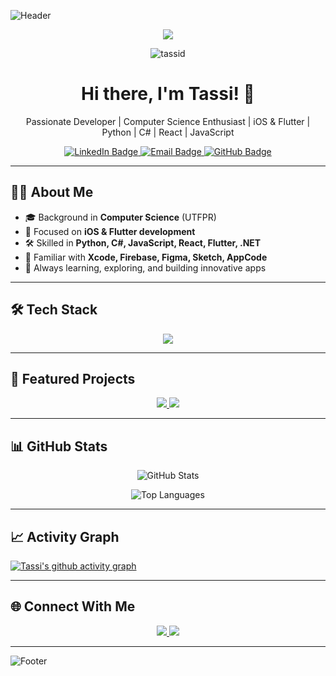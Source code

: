 <!-- Banner -->
![Header](https://capsule-render.vercel.app/api?type=waving&color=0e75b6&height=200&section=header&animation=fadeIn)

<!-- Overview Badge -->
<p align="center">
  <img src="https://img.shields.io/static/v1?label=Overview&message=tassid&color=f8efd4&style=for-the-badge&logo=GitHub">
</p>

<!-- Profile Views -->
<p align="center"> 
  <img src="https://komarev.com/ghpvc/?username=tassid&label=Profile%20views&color=0e75b6&style=flat" alt="tassid" /> 
</p>

<!-- Title -->
<h1 align="center">Hi there, I'm Tassi! 👋</h1>

<!-- Subtitle -->
<p align="center">
  Passionate Developer | Computer Science Enthusiast | iOS & Flutter | Python | C# | React | JavaScript
</p>

<!-- Badges -->
<p align="center">
  <a href="https://www.linkedin.com/in/tassianeanzolin/">
    <img src="https://img.shields.io/badge/LinkedIn-0077B5?style=for-the-badge&logo=linkedin&logoColor=white" alt="LinkedIn Badge"/>
  </a>
  <a href="mailto:tassianedev@gmail.com">
    <img src="https://img.shields.io/badge/Email-D14836?style=for-the-badge&logo=gmail&logoColor=white" alt="Email Badge"/>
  </a>
  <a href="https://github.com/tassid">
    <img src="https://img.shields.io/badge/GitHub-100000?style=for-the-badge&logo=github&logoColor=white" alt="GitHub Badge"/>
  </a>
</p>

---

## 👩‍💻 About Me

- 🎓 Background in **Computer Science** (UTFPR)  
- 📱 Focused on **iOS & Flutter development**  
- 🛠 Skilled in **Python, C#, JavaScript, React, Flutter, .NET**  
- 🎨 Familiar with **Xcode, Firebase, Figma, Sketch, AppCode**  
- 🌱 Always learning, exploring, and building innovative apps  

---

## 🛠 Tech Stack

<p align="center">
  <img src="https://skillicons.dev/icons?i=python,cs,flutter,react,js,dotnet,figma,firebase,apple" />
</p>

---

## 🚀 Featured Projects

<p align="center">
  <a href="https://github.com/tassid/project1">
    <img src="https://github-readme-stats.vercel.app/api/pin/?username=tassid&repo=project1&theme=radical" />
  </a>
  <a href="https://github.com/tassid/project2">
    <img src="https://github-readme-stats.vercel.app/api/pin/?username=tassid&repo=project2&theme=radical" />
  </a>
</p>

---

## 📊 GitHub Stats

<p align="center">
  <img src="https://github-readme-stats.vercel.app/api?username=tassid&show_icons=true&theme=radical" alt="GitHub Stats"/>
</p>

<p align="center">
  <img src="https://github-readme-stats.vercel.app/api/top-langs/?username=tassid&layout=compact&theme=radical" alt="Top Languages"/>
</p>

---

## 📈 Activity Graph

[![Tassi's github activity graph](https://github-readme-activity-graph.vercel.app/graph?username=tassid&bg_color=0d1117&color=ffffff&line=00bfff&point=00bfff&area=true&hide_border=true)](https://github.com/ashutosh00710/github-readme-activity-graph)

---

## 🌐 Connect With Me

<p align="center">
  <a href="https://www.linkedin.com/in/tassianeanzolin/">
    <img src="https://img.shields.io/badge/LinkedIn-0077B5?style=for-the-badge&logo=linkedin&logoColor=white"/>
  </a>
  <a href="mailto:tassianedev@gmail.com">
    <img src="https://img.shields.io/badge/Email-D14836?style=for-the-badge&logo=gmail&logoColor=white"/>
  </a>
</p>

---

<!-- Footer -->
![Footer](https://capsule-render.vercel.app/api?type=waving&color=0e75b6&height=120&section=footer)
